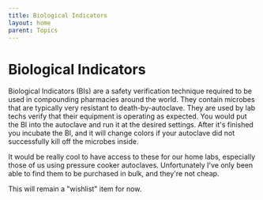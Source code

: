```yaml
---
title: Biological Indicators
layout: home
parent: Topics
---
```


# Biological Indicators

Biological Indicators (BIs) are a safety verification technique required to be used in compounding pharmacies around the world. They contain microbes that are typically very resistant to death-by-autoclave. They are used by lab techs verify that their equipment is operating as expected. You would put the BI into the autoclave and run it at the desired settings. After it's finished you incubate the BI, and it will change colors if your autoclave did not successfully kill off the microbes inside. 

It would be really cool to have access to these for our home labs, especially those of us using pressure cooker autoclaves. Unfortunately I've only been able to find them to be purchased in bulk, and they're not cheap.

This will remain a "wishlist" item for now.

